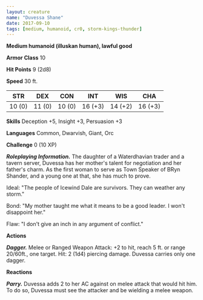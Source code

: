 ```yaml
---
layout: creature
name: "Duvessa Shane"
date: 2017-09-10
tags: [medium, humanoid, cr0, storm-kings-thunder]
---
```


**Medium humanoid (illuskan human), lawful good**

**Armor Class** 10

**Hit Points** 9 (2d8)

**Speed** 30 ft.

|   STR   |   DEX   |   CON   |   INT   |   WIS   |   CHA   |
|:-----:|:-----:|:-----:|:-----:|:-----:|:-----:|
| 10 (0) | 11 (0) | 10 (0) | 16 (+3) | 14 (+2) | 16 (+3) |

**Skills** Deception +5, Insight +3, Persuasion +3

**Languages** Common, Dwarvish, Giant, Orc

**Challenge** 0 (10 XP)

***Roleplaying Information.*** The daughter of a Waterdhavian trader and a tavern server, Duvessa has her mother's talent for negotiation and her father's charm. As the first woman to serve as Town Speaker of BRyn Shander, and a young one at that, she has much to prove.

Ideal: "The people of Icewind Dale are survivors. They can weather any storm."

Bond: "My mother taught me what it means to be a good leader. I won't disappoint her."

Flaw: "I don't give an inch in any argument of conflict."

**Actions**

***Dagger.*** Melee or Ranged Weapon Attack: +2 to hit, reach 5 ft. or range 20/60ft., one target. Hit: 2 (1d4) piercing damage. Duvessa carries only one dagger.

**Reactions**

***Parry.*** Duvessa adds 2 to her AC against on melee attack that would hit him. To do so, Duvessa must see the attacker and be wielding a melee weapon.

